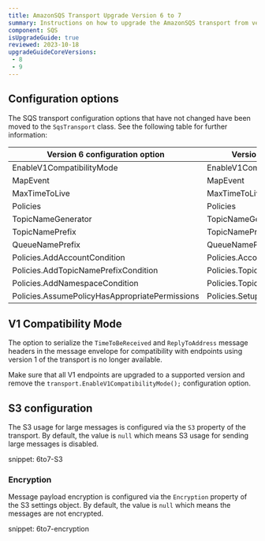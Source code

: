 ```yaml
---
title: AmazonSQS Transport Upgrade Version 6 to 7
summary: Instructions on how to upgrade the AmazonSQS transport from version 6 to 7
component: SQS
isUpgradeGuide: true
reviewed: 2023-10-18
upgradeGuideCoreVersions:
 - 8
 - 9
---
```


## Configuration options

The SQS transport configuration options that have not changed have been moved to the `SqsTransport` class. See the following table for further information:

| Version 6 configuration option | Version 7 configuration option |
| --- | --- |
| EnableV1CompatibilityMode | EnableV1CompatibilityMode |
| MapEvent | MapEvent |
| MaxTimeToLive | MaxTimeToLive |
| Policies | Policies |
| TopicNameGenerator | TopicNameGenerator |
| TopicNamePrefix | TopicNamePrefix |
| QueueNamePrefix | QueueNamePrefix |
| Policies.AddAccountCondition | Policies.AccountCondition |
| Policies.AddTopicNamePrefixCondition | Policies.TopicNamePrefixCondition |
| Policies.AddNamespaceCondition | Policies.TopicNamespaceConditions |
| Policies.AssumePolicyHasAppropriatePermissions | Policies.SetupTopicPoliciesWhenSubscribing |

## V1 Compatibility Mode

The option to serialize the `TimeToBeReceived` and `ReplyToAddress` message headers in the message envelope for compatibility with endpoints using version 1 of the transport is no longer available.

Make sure that all V1 endpoints are upgraded to a supported version and remove the `transport.EnableV1CompatibilityMode();` configuration option.

## S3 configuration

The S3 usage for large messages is configured via the `S3` property of the transport. By default, the value is `null` which means S3 usage for sending large messages is disabled.

snippet: 6to7-S3

### Encryption

Message payload encryption is configured via the `Encryption` property of the S3 settings object. By default, the value is `null` which means the messages are not encrypted.

snippet: 6to7-encryption
